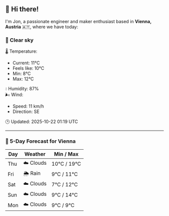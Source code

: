 ## 👋 Hi there!

I'm Jon, a passionate engineer and maker enthusiast based in **Vienna, Austria** 🇦🇹, where we have today:

### 🌙 Clear sky 

🌡️ Temperature: 
* Current: 11°C
* Feels like: 10°C
* Min: 8°C 
* Max: 12°C  

💧 Humidity: 87%  
🌬️ Wind: 
* Speed: 11 km/h 
* Direction: SE  

🕒 Updated: 2025-10-22 01:19 UTC

---

### 📅 5-Day Forecast for Vienna

| Day | Weather | Min / Max |
|-----|---------|------------|
| Thu | ☁️ Clouds | 10°C / 19°C |
| Fri | 🌦️ Rain | 9°C / 11°C |
| Sat | ☁️ Clouds | 7°C / 12°C |
| Sun | ☁️ Clouds | 9°C / 14°C |
| Mon | ☁️ Clouds | 9°C / 9°C |
